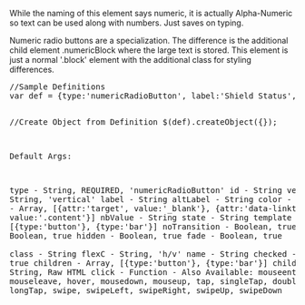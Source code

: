 <div class="description">
<p>While the naming of this element says numeric, it is actually Alpha-Numeric so text can be used along with numbers.  Just saves on typing.</p>

<p>Numeric radio buttons are a specialization.  The difference is the additional child element .numericBlock where the large text is stored.  This element is just a normal '.block' element with the additional class for styling differences.</p>

<p></p>
</div>
<pre class="code hidden">
//Sample Definitions
var def = {type:'numericRadioButton', label:'Shield Status', name:'sampleRadio', template:sdkTemplates.numericRadioButtons.typeA, nbValue:75}

//Create Object from Definition
$(def).createObject({});

Default Args:

 type			- String, REQUIRED, 'numericRadioButton'
 id			- String
 version		- String, 'vertical'
 label			- String
 altLabel		- String
 color			- String
 attrs			- Array, [{attr:'target', value:'_blank'}, {attr:'data-linkto', value:'.content'}]
 nbValue		- String 
 state			- String
 template		- Array, [{type:'button'}, {type:'bar'}]
 noTransition		- Boolean, true
 noEvent		- Boolean, true
 hidden			- Boolean, true
 fade			- Boolean, true			
 class			- String
 flexC			- String, 'h/v'
 name			- String
 checked		- Boolean, true
 children		- Array, [{type:'button'}, {type:'bar'}]
 children		- String, Raw HTML
 click			- Function
 			- Also Available: mouseenter, mouseleave, hover, mousedown, mouseup, tap, singleTap, doubleTap, longTap, swipe, swipeLeft, swipeRight, swipeUp, swipeDown

</pre>